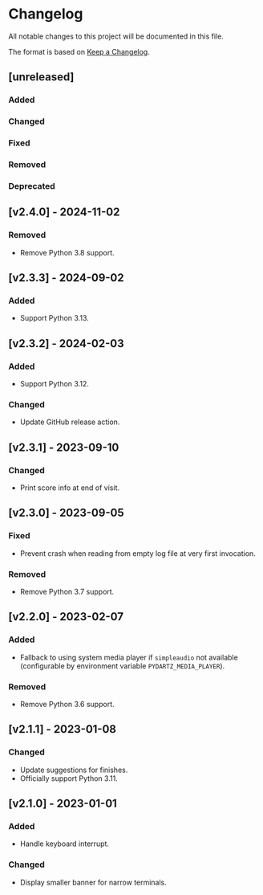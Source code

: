 # Changelog
All notable changes to this project will be documented in this file.

The format is based on [Keep a Changelog](https://keepachangelog.com/en/1.0.0/).

## [unreleased]
### Added
### Changed
### Fixed
### Removed
### Deprecated

## [v2.4.0] - 2024-11-02
### Removed
- Remove Python 3.8 support.

## [v2.3.3] - 2024-09-02
### Added
- Support Python 3.13.

## [v2.3.2] - 2024-02-03
### Added
- Support Python 3.12.
### Changed
- Update GitHub release action.

## [v2.3.1] - 2023-09-10
### Changed
- Print score info at end of visit.

## [v2.3.0] - 2023-09-05
### Fixed
- Prevent crash when reading from empty log file at very first invocation.
### Removed
- Remove Python 3.7 support.

## [v2.2.0] - 2023-02-07
### Added
- Fallback to using system media player if `simpleaudio` not available (configurable by environment variable `PYDARTZ_MEDIA_PLAYER`).
### Removed
- Remove Python 3.6 support.

## [v2.1.1] - 2023-01-08
### Changed
- Update suggestions for finishes.
- Officially support Python 3.11.

## [v2.1.0] - 2023-01-01
### Added
- Handle keyboard interrupt.
### Changed
- Display smaller banner for narrow terminals.
